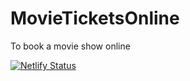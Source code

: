 # MovieTicketsOnline

To book a movie show online

[![Netlify Status](https://api.netlify.com/api/v1/badges/058d1858-8ae2-4772-abc2-b5b9146be350/deploy-status)](https://app.netlify.com/sites/bookflix-movies/deploys)
